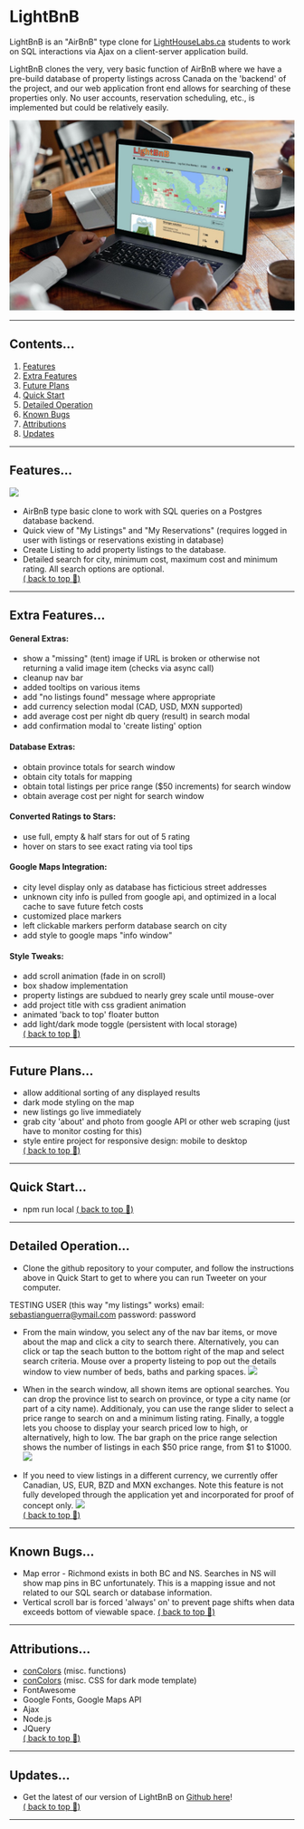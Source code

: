 # LightBnB

LightBnB is an "AirBnB" type clone for <a href="www.lighthouselabs.ca">LightHouseLabs.ca</a> students to work on SQL interactions via Ajax on a client-server application build. 

LightBnB clones the very, very basic function of AirBnB where we have a pre-build database of property listings across Canada on the 'backend' of the project, and our web application front end allows for searching of these properties only.  No user accounts, reservation scheduling, etc., is implemented but could be relatively easily.


![](./screenshots/mockup.jpg)  

--- 
## Contents...  
1. [Features](#features)
2. [Extra Features](#extra-features)
3. [Future Plans](#future-plans)
4. [Quick Start](#quick-start)
5. [Detailed Operation](#detailed-operation)
6. [Known Bugs](#known-bugs)
7. [Attributions](#attributions)
8. [Updates](#updates)
--- 
## Features...  
![](./screenshots/overview-ani.gif)
- AirBnB type basic clone to work with SQL queries on a Postgres database backend.
- Quick view of "My Listings" and "My Reservations"
(requires logged in user with listings or reservations existing in database)
- Create Listing to add property listings to the database.
- Detailed search for city, minimum cost, maximum cost and minimum rating.  All search options are optional.  
[( back to top 🔺)](#lightbnb)

---
## Extra Features...
#### General Extras:
  - show a "missing" (tent) image if URL is broken or otherwise not returning a valid image item (checks via async call)
  - cleanup nav bar
  - added tooltips on various items
  - add "no listings found" message where appropriate
  - add currency selection modal (CAD, USD, MXN supported)
  - add average cost per night db query (result) in search modal
  - add confirmation modal to 'create listing' option  

#### Database Extras:
   - obtain province totals for search window
   - obtain city totals for mapping
   - obtain total listings per price range ($50 increments) for search window
   - obtain average cost per night for search window
 
#### Converted Ratings to Stars:
   - use full, empty & half stars for out of 5 rating
   - hover on stars to see exact rating via tool tips  

#### Google Maps Integration:
  - city level display only as database has ficticious street addresses
  - unknown city info is pulled from google api, and optimized in a local cache to save future fetch costs
  - customized place markers
  - left clickable markers perform database search on city
  - add style to google maps "info window"  

#### Style Tweaks:
  - add scroll animation (fade in on scroll)
  - box shadow implementation
  - property listings are subdued to nearly grey scale until mouse-over
  - add project title with css gradient animation
  - animated 'back to top' floater button
  - add light/dark mode toggle (persistent with local storage)  
  [( back to top 🔺)](#lightbnb)

--- 
## Future Plans...
- allow additional sorting of any displayed results
- dark mode styling on the map
- new listings go live immediately
- grab city 'about' and photo from google API or other web scraping
  (just have to monitor costing for this)
- style entire project for responsive design: mobile to desktop  
[( back to top 🔺)](#lightbnb)
--- 
## Quick Start...  
- npm run local
[( back to top 🔺)](#lightbnb)

--- 
## Detailed Operation...  
- Clone the github repository to your computer, and follow the instructions above in Quick Start to get to where you can run Tweeter on your computer. 

TESTING USER (this way "my listings" works)
email: sebastianguerra@ymail.com
password: password

- From the main window, you select any of the nav bar items, or move about the map and click a city to search there.  Alternatively, you can click or tap the seach button to the bottom right of the map and select search criteria.  Mouse over a property listeing to pop out the details window to view number of beds, baths and parking spaces.
![](./screenshots/screenshot-main.png)

- When in the search window, all shown items are optional searches.  You can drop the province list to search on province, or type a city name (or part of a city name).  Additionaly, you can use the range slider to select a price range to search on and a minimum listing rating.  Finally, a toggle lets you choose to display your search priced low to high, or alternatively, high to low. The bar graph on the price range selection shows the number of listings in each $50 price range, from $1 to $1000. 
![](./screenshots/screenshot-search-main.png)

- If you need to view listings in a different currency, we currently offer Canadian, US, EUR, BZD and MXN exchanges.  Note this feature is not fully developed through the application yet and incorporated for proof of concept only. 
![](./screenshots/screenshot-currency.png)  
[( back to top 🔺)](#lightbnb)
--- 
## Known Bugs...
- Map error - Richmond exists in both BC and NS. Searches in NS will show map pins in BC unfortunately. This is a mapping issue and not related to our SQL search or database information.
- Vertical scroll bar is forced 'always' on' to prevent page shifts when data exceeds bottom of viewable space.
[( back to top 🔺)](#lightbnb)
---
## Attributions...
- [conColors](https://github.com/ej8899/conColors) (misc. functions)
- [conColors](https://github.com/ej8899/conColors) (misc. CSS for dark mode template)
- FontAwesome
- Google Fonts, Google Maps API
- Ajax
- Node.js
- JQuery  
[( back to top 🔺)](#lightbnb)
---  
## Updates...
- Get the latest of our version of LightBnB on [Github here](https://github.com/ej8899/lightbnb)!  
[( back to top 🔺)](#lightbnb)
---




